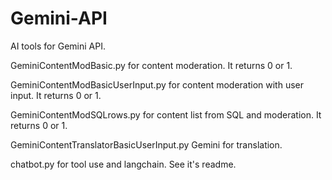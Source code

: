# Gemini-API

AI tools for Gemini API.

GeminiContentModBasic.py for content moderation. It returns 0 or 1.

GeminiContentModBasicUserInput.py for content moderation with user input. It returns 0 or 1.

GeminiContentModSQLrows.py for content list from SQL and moderation. It returns 0 or 1.

GeminiContentTranslatorBasicUserInput.py Gemini for translation.

chatbot.py for tool use and langchain. See it's readme.
